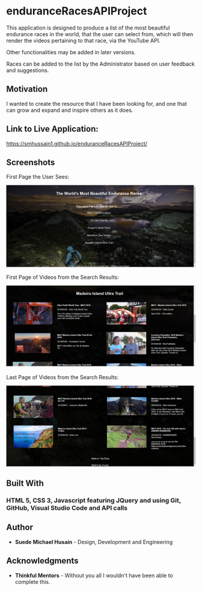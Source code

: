 <!-- # enduranceRacesAPIProject

-->
# enduranceRacesAPIProject

This application is designed to produce a list of the most beautiful endurance races in the world, that the user can select from, which will then render the videos pertaining to that race, via the YouTube API. 

Other functionalities may be added in later versions.

Races can be added to the list by the Administrator based on user feedback and suggestions.

## Motivation

I wanted to create the resource that I have been looking for, and one that can grow and expand and inspire others as it does.

## Link to Live Application:

https://smhussain1.github.io/enduranceRacesAPIProject/

## Screenshots
First Page the User Sees:

![page_one](images/Page1.jpg)

First Page of Videos from the Search Results:

![page_two](images/Page2.jpg)

Last Page of Videos from the Search Results:

![page_three](images/Page3.jpg)


## Built With

### HTML 5, CSS 3, Javascript featuring JQuery and using Git, GitHub, Visual Studio Code and API calls


## Author

* **Suede Michael Husain** - Design, Development and Engineering


## Acknowledgments

* **Thinkful Mentors** - Without you all I wouldn't have been able to complete this.
